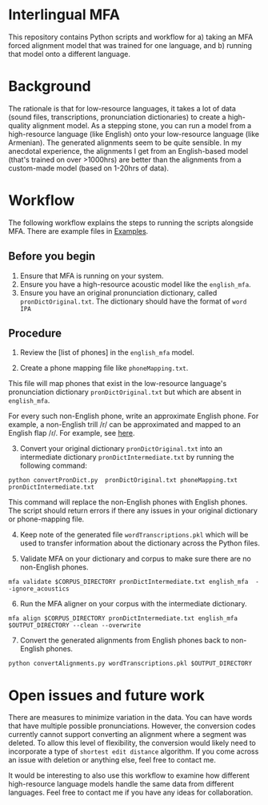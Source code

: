 # Interlingual MFA

This repository contains Python scripts and workflow for a) taking an MFA forced alignment model that was trained for one language, and b) running that model onto a different language. 

# Background
The rationale is that for low-resource languages, it takes a lot of data (sound files, transcriptions, pronunciation dictionaries) to create a high-quality alignment model. As a stepping stone, you can run a model from a high-resource language (like English) onto your low-resource language (like Armenian). The generated alignments seem to be quite sensible. In my anecdotal experience, the alignments I get from an English-based model (that's trained on over >1000hrs) are better than the alignments from a custom-made model (based on 1-20hrs of data). 

# Workflow

The following workflow explains the steps to running the scripts alongside MFA. There are example files in [Examples](/Examples/).


## Before you begin

1. Ensure that MFA is running on your system. 
2. Ensure you have a high-resource acoustic model like the `english_mfa`. 
3. Ensure you have an original pronunciation dictionary, called `pronDictOriginal.txt`. 
The dictionary should have the format of `word IPA`

## Procedure
1. Review the [list of phones] in the `english_mfa` model.

2. Create a phone mapping file like `phoneMapping.txt`. 

This file will map phones that exist in the low-resource language's pronunciation dictionary `pronDictOriginal.txt` but which are absent in `english_mfa`.

For every such non-English phone, write an approximate English phone. For example, a non-English trill /r/ can be approximated and mapped to an English flap /ɾ/. For example, see [here](/Examples/phoneMapping.txt).

3. Convert your original dictionary `pronDictOriginal.txt` into an intermediate dictionary `pronDictIntermediate.txt` by running the following command:

`python convertPronDict.py  pronDictOriginal.txt phoneMapping.txt pronDictIntermediate.txt`

This command will replace the non-English phones with English phones. The script should return errors if there any issues in your original dictionary or phone-mapping file. 

4. Keep note of the generated file `wordTranscriptions.pkl` which will be used to transfer information about the dictionary across the Python files.

5. Validate MFA on your dictionary and corpus to make sure there are no non-English phones. 

`mfa validate $CORPUS_DIRECTORY pronDictIntermediate.txt english_mfa  --ignore_acoustics`

6. Run the MFA aligner on your corpus with the intermediate dictionary. 

`mfa align $CORPUS_DIRECTORY pronDictIntermediate.txt english_mfa $OUTPUT_DIRECTORY --clean --overwrite`

7. Convert the generated alignments from English phones back to non-English phones.

`python convertAlignments.py wordTranscriptions.pkl $OUTPUT_DIRECTORY`


# Open issues and future work

There are measures to minimize variation in the data. You can have words that have multiple possible pronunciations. However, the conversion codes currently cannot support converting an alignment where a segment was deleted. To allow this level of flexibility, the conversion would likely need to incorporate a type of `shortest edit distance` algorithm. If you come across an issue with deletion or anything else, feel free to contact me. 

It would be interesting to also use this workflow to examine how different high-resource language models handle the same data from different languages. Feel free to contact me if you have any ideas for collaboration.
